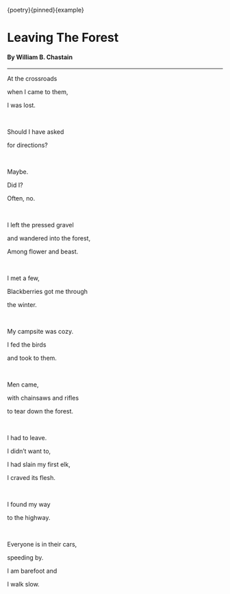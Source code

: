 {poetry}{pinned}{example}
# Leaving The Forest

#### By William B. Chastain

<hr>

At the crossroads

when I came to them,

I was lost.

<br />

Should I have asked

for directions?

<br />

Maybe.

Did I?

Often, no.

<br />

I left the pressed gravel

and wandered into the forest,

Among flower and beast.

<br />

I met a few,

Blackberries got me through

the winter.

<br />

My campsite was cozy.

I fed the birds

and took to them.

<br />

Men came,

with chainsaws and rifles

to tear down the forest.

<br />

I had to leave.

I didn’t want to,

I had slain my first elk,

I craved its flesh.

<br />

I found my way

to the highway.

<br />

Everyone is in their cars,

speeding by.

I am barefoot and

I walk slow.
